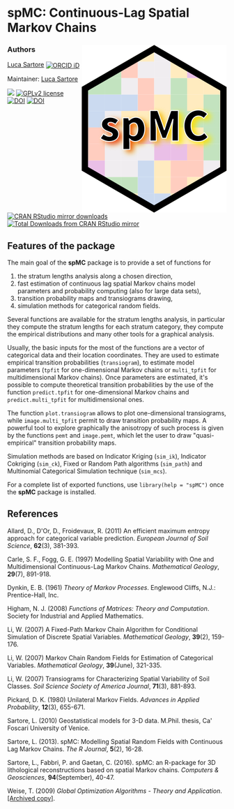 # spMC: Continuous-Lag Spatial Markov Chains

### Authors <img src="man/figures/logo.svg" align="right" alt="spMC logo" />
[Luca Sartore](mailto://drwolf85@gmail.com)[<img alt="ORCID iD" src="https://cran.r-project.org/web/orcid.svg" width="16px" height="16px" style="width:16px; height:16px; margin-left:4px; margin-right:4px; vertical-align:middle">](https://orcid.org/0000-0002-0446-1328) 

Maintainer: [Luca Sartore](mailto://drwolf85@gmail.com)

[![](https://www.r-pkg.org/badges/version/spMC)](https://CRAN.R-project.org/package=spMC)
[![GPLv2 license](https://img.shields.io/badge/License-GPLv2-yellow.svg)](https://perso.crans.org/besson/LICENSE.html)
[![DOI](https://zenodo.org/badge/doi/10.32614/RJ-2013-022.svg)](https://dx.doi.org/10.32614/rj-2013-022)
[![DOI](https://zenodo.org/badge/doi/10.1016/j.cageo.2016.06.001.svg)](https://dx.doi.org/10.1016/j.cageo.2016.06.001)
[![CRAN RStudio mirror downloads](https://cranlogs.r-pkg.org/badges/spMC)](https://www.r-pkg.org/pkg/spMC)
[![Total Downloads from CRAN RStudio mirror](https://cranlogs.r-pkg.org/badges/grand-total/spMC?color=orange)](https://CRAN.R-project.org/package=spMC)


## Features of the package
The main goal of the **spMC** package is to provide a set of functions for
  1. the stratum lengths analysis along a chosen direction,
  2. fast estimation of continuous lag spatial Markov chains model parameters and probability computing (also for large data sets), 
  3. transition probability maps and transiograms drawing, 
  4. simulation methods for categorical random fields.

Several functions are available for the stratum lengths analysis, in particular they compute the stratum lengths for each stratum category, they compute the empirical distributions and many other tools for a graphical analysis.

Usually, the basic inputs for the most of the functions are a vector of categorical data and their location coordinates. They are used to estimate empirical transition probabilities (`transiogram`), to estimate model parameters (`tpfit` for one-dimensional Markov chains or `multi_tpfit` for multidimensional Markov chains). Once parameters are estimated, it's possible to compute theoretical transition probabilities by the use of the function `predict.tpfit` for one-dimensional Markov chains and `predict.multi_tpfit` for multidimensional ones.

The function `plot.transiogram` allows to plot one-dimensional transiograms, while `image.multi_tpfit` permit to draw transition probability maps. A powerful tool to explore graphically the anisotropy of such process is given by the functions `pemt` and `image.pemt`, which let the user to draw "quasi-empirical" transition probability maps.

Simulation methods are based on Indicator Kriging (`sim_ik`), Indicator Cokriging (`sim_ck`), Fixed or Random Path algorithms (`sim_path`) and Multinomial Categorical Simulation technique (`sim_mcs`).

For a complete list of exported functions, use `library(help = "spMC")` once the **spMC** package is installed.

## References

Allard, D., D'Or, D., Froidevaux, R. (2011) An efficient maximum entropy approach for categorical variable prediction. *European Journal of Soil Science*, **62**(3), 381-393.

Carle, S. F., Fogg, G. E. (1997) Modelling Spatial Variability with One and Multidimensional Continuous-Lag Markov Chains. *Mathematical Geology*, **29**(7), 891-918.

Dynkin, E. B. (1961) *Theory of Markov Processes*. Englewood Cliffs, N.J.: Prentice-Hall, Inc.

Higham, N. J. (2008) *Functions of Matrices: Theory and Computation*. Society for Industrial and Applied Mathematics.

Li, W. (2007) A Fixed-Path Markov Chain Algorithm for Conditional Simulation of Discrete Spatial Variables. *Mathematical Geology*, **39**(2), 159-176.

Li, W. (2007) Markov Chain Random Fields for Estimation of Categorical Variables. *Mathematical Geology*, **39**(June), 321-335.

Li, W. (2007) Transiograms for Characterizing Spatial Variability of Soil Classes. *Soil Science Society of America Journal*, **71**(3), 881-893.

Pickard, D. K. (1980) Unilateral Markov Fields. *Advances in Applied Probability*, **12**(3), 655-671.

Sartore, L. (2010) Geostatistical models for 3-D data. M.Phil. thesis, Ca' Foscari University of Venice.

Sartore, L. (2013). spMC: Modelling Spatial Random Fields with Continuous Lag Markov Chains. *The R Journal*, **5**(2), 16-28.

Sartore, L., Fabbri, P. and Gaetan, C. (2016). spMC: an R-package for 3D lithological reconstructions based on spatial Markov chains. *Computers & Geosciences*, **94**(September), 40-47.

Weise, T. (2009) *Global Optimization Algorithms - Theory and Application*. [[Archived copy]](https://archive.org/details/Thomas_Weise__Global_Optimization_Algorithms_Theory_and_Application/page/n57/mode/2up).


